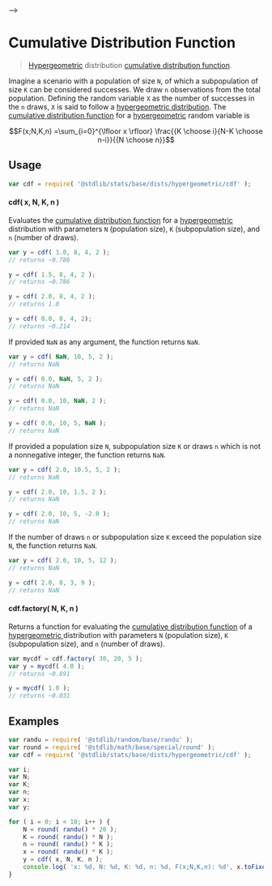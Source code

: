     

-->

# Cumulative Distribution Function

> [Hypergeometric][hypergeometric-distribution] distribution [cumulative distribution function][cdf].

<section class="intro">

Imagine a scenario with a population of size `N`, of which a subpopulation of size `K` can be considered successes. We draw `n` observations from the total population. Defining the random variable `X` as the number of successes in the `n` draws, `X` is said to follow a [hypergeometric distribution][hypergeometric-distribution]. The [cumulative distribution function][cdf] for a [hypergeometric][hypergeometric-distribution] random variable is

<!-- <equation class="equation" label="eq:hypergeometric_cdf" align="center" raw="F(x;N,K,n) =\sum_{i=0}^{\lfloor x \rfloor} \frac{{K \choose i}{N-K \choose n-i}}{{N \choose n}}" alt="Cumulative distribution function for a hypergeometric distribution."> -->

```math
F(x;N,K,n) =\sum_{i=0}^{\lfloor x \rfloor} \frac{{K \choose i}{N-K \choose n-i}}{{N \choose n}}
```

<!-- <div class="equation" align="center" data-raw-text="F(x;N,K,n) =\sum_{i=0}^{\lfloor x \rfloor} \frac{{K \choose i}{N-K \choose n-i}}{{N \choose n}}" data-equation="eq:hypergeometric_cdf">
    <img src="https://cdn.jsdelivr.net/gh/stdlib-js/stdlib@51534079fef45e990850102147e8945fb023d1d0/lib/node_modules/@stdlib/stats/base/dists/hypergeometric/cdf/docs/img/equation_hypergeometric_cdf.svg" alt="Cumulative distribution function for a hypergeometric distribution.">
    <br>
</div> -->

<!-- </equation> -->

</section>

<!-- /.intro -->

<section class="usage">

## Usage

```javascript
var cdf = require( '@stdlib/stats/base/dists/hypergeometric/cdf' );
```

#### cdf( x, N, K, n )

Evaluates the [cumulative distribution function][cdf] for a [hypergeometric][hypergeometric-distribution] distribution with parameters `N` (population size), `K` (subpopulation size), and `n` (number of draws).

```javascript
var y = cdf( 1.0, 8, 4, 2 );
// returns ~0.786

y = cdf( 1.5, 8, 4, 2 );
// returns ~0.786

y = cdf( 2.0, 8, 4, 2 );
// returns 1.0

y = cdf( 0.0, 8, 4, 2);
// returns ~0.214
```

If provided `NaN` as any argument, the function returns `NaN`.

```javascript
var y = cdf( NaN, 10, 5, 2 );
// returns NaN

y = cdf( 0.0, NaN, 5, 2 );
// returns NaN

y = cdf( 0.0, 10, NaN, 2 );
// returns NaN

y = cdf( 0.0, 10, 5, NaN );
// returns NaN
```

If provided a population size `N`, subpopulation size `K` or draws `n` which is not a nonnegative integer, the function returns `NaN`.

```javascript
var y = cdf( 2.0, 10.5, 5, 2 );
// returns NaN

y = cdf( 2.0, 10, 1.5, 2 );
// returns NaN

y = cdf( 2.0, 10, 5, -2.0 );
// returns NaN
```

If the number of draws `n` or subpopulation size `K` exceed the population size `N`, the function returns `NaN`.

```javascript
var y = cdf( 2.0, 10, 5, 12 );
// returns NaN

y = cdf( 2.0, 8, 3, 9 );
// returns NaN
```

#### cdf.factory( N, K, n )

Returns a function for evaluating the [cumulative distribution function][cdf] of a [hypergeometric ][hypergeometric-distribution] distribution with parameters `N` (population size), `K` (subpopulation size), and `n` (number of draws).

```javascript
var mycdf = cdf.factory( 30, 20, 5 );
var y = mycdf( 4.0 );
// returns ~0.891

y = mycdf( 1.0 );
// returns ~0.031
```

</section>

<!-- /.usage -->

<section class="examples">

## Examples

<!-- eslint no-undef: "error" -->

```javascript
var randu = require( '@stdlib/random/base/randu' );
var round = require( '@stdlib/math/base/special/round' );
var cdf = require( '@stdlib/stats/base/dists/hypergeometric/cdf' );

var i;
var N;
var K;
var n;
var x;
var y;

for ( i = 0; i < 10; i++ ) {
    N = round( randu() * 20 );
    K = round( randu() * N );
    n = round( randu() * K );
    x = round( randu() * K );
    y = cdf( x, N, K, n );
    console.log( 'x: %d, N: %d, K: %d, n: %d, F(x;N,K,n): %d', x.toFixed( 4 ), N, K, n, y.toFixed( 4 ) );
}
```

</section>

<!-- /.examples -->

<!-- Section for related `stdlib` packages. Do not manually edit this section, as it is automatically populated. -->

<section class="related">

</section>

<!-- /.related -->

<!-- Section for all links. Make sure to keep an empty line after the `section` element and another before the `/section` close. -->

<section class="links">

[cdf]: https://en.wikipedia.org/wiki/Cumulative_distribution_function

[hypergeometric-distribution]: https://en.wikipedia.org/wiki/hypergeometric_distribution

</section>

<!-- /.links -->
